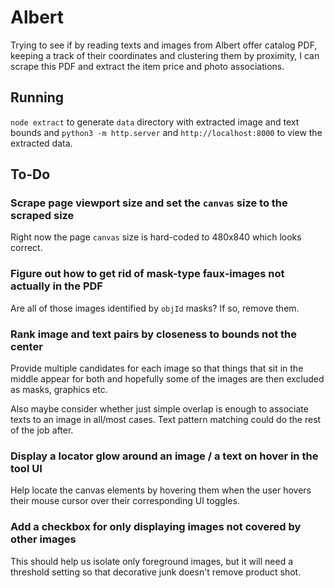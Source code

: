 # Albert

Trying to see if by reading texts and images from Albert offer catalog PDF,
keeping a track of their coordinates and clustering them by proximity, I can
scrape this PDF and extract the item price and photo associations.

## Running

`node extract` to generate `data` directory with extracted image and text bounds
and `python3 -m http.server` and `http://localhost:8000` to view the extracted
data.

## To-Do

### Scrape page viewport size and set the `canvas` size to the scraped size

Right now the page `canvas` size is hard-coded to 480x840 which looks correct.

### Figure out how to get rid of mask-type faux-images not actually in the PDF

Are all of those images identified by `objId` masks? If so, remove them.

### Rank image and text pairs by closeness to bounds not the center

Provide multiple candidates for each image so that things that sit in the middle
appear for both and hopefully some of the images are then excluded as masks,
graphics etc.

Also maybe consider whether just simple overlap is enough to associate texts to
an image in all/most cases. Text pattern matching could do the rest of the job
after.

### Display a locator glow around an image / a text on hover in the tool UI

Help locate the canvas elements by hovering them when the user hovers their
mouse cursor over their corresponding UI toggles.

### Add a checkbox for only displaying images not covered by other images

This should help us isolate only foreground images, but it will need a threshold
setting so that decorative junk doesn't remove product shot.
